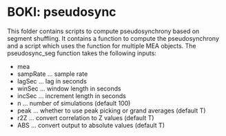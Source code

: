 # BOKI: pseudosync

This folder contains scripts to compute pseudosynchrony based on segment shuffling. It contains a function to compute the pseudosynchrony and a script which uses the function for multiple MEA objects. The pseudosync_seg function takes the following inputs: 

* mea
* sampRate ... sample rate
* lagSec   ... lag in seconds
* winSec   ... window length in seconds
* incSec   ... increment length in seconds
* n        ... number of simulations (default 100)
* peak     ... whether to use peak picking or grand averages (default T)
* r2Z      ... convert correlation to Z values (default T)
* ABS      ... convert output to absolute values (default T)

